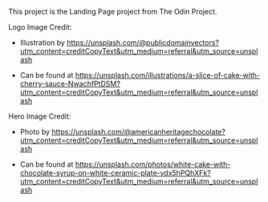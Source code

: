 This project is the Landing Page project from The Odin Project.

Logo Image Credit:
- Illustration by https://unsplash.com/@publicdomainvectors?utm_content=creditCopyText&utm_medium=referral&utm_source=unsplash

- Can be found at https://unsplash.com/illustrations/a-slice-of-cake-with-cherry-sauce-NwachfPtDSM?utm_content=creditCopyText&utm_medium=referral&utm_source=unsplash



Hero Image Credit:
- Photo by https://unsplash.com/@americanheritagechocolate?utm_content=creditCopyText&utm_medium=referral&utm_source=unsplash

- Can be found at https://unsplash.com/photos/white-cake-with-chocolate-syrup-on-white-ceramic-plate-vdx5hPQhXFk?utm_content=creditCopyText&utm_medium=referral&utm_source=unsplash
